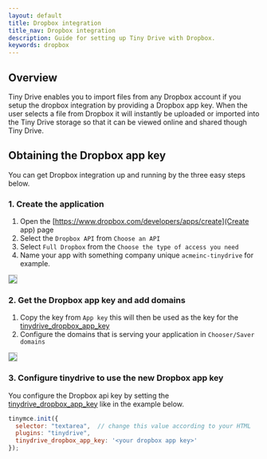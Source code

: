 ```yaml
---
layout: default
title: Dropbox integration
title_nav: Dropbox integration
description: Guide for setting up Tiny Drive with Dropbox.
keywords: dropbox
---
```


## Overview

Tiny Drive enables you to import files from any Dropbox account if you setup the dropbox integration by providing a Dropbox app key. When the user selects a file from Dropbox it will instantly be uploaded or imported into the Tiny Drive storage so that it can be viewed online and shared though Tiny Drive.

## Obtaining the Dropbox app key

You can get Dropbox integration up and running by the three easy steps below.

### 1. Create the application

1. Open the [https://www.dropbox.com/developers/apps/create](Create app) page
2. Select the `Dropbox API` from `Choose an API`
3. Select `Full Dropbox` from the `Choose the type of access you need`
4. Name your app with something company unique `acmeinc-tinydrive` for example.

<img src="{{site.baseurl}}/images/tinydrive-dropbox-dump1.png" style="border: 1px solid #BBB">

### 2. Get the Dropbox app key and add domains

1. Copy the key from `App key` this will then be used as the key for the [tinydrive_dropbox_app_key]({{site.baseurl}}/tinydrive/configuration/#tinydrive_dropbox_app_key)
2. Configure the domains that is serving your application in `Chooser/Saver domains`

<img src="{{site.baseurl}}/images/tinydrive-dropbox-dump2.png" style="border: 1px solid #BBB">

### 3. Configure tinydrive to use the new Dropbox app key

You configure the Dropbox api key by setting the [tinydrive_dropbox_app_key]({{site.baseurl}}/tinydrive/configuration/#tinydrive_dropbox_app_key) like in the example below.

```js
tinymce.init({
  selector: "textarea",  // change this value according to your HTML
  plugins: "tinydrive",
  tinydrive_dropbox_app_key: '<your dropbox app key>'
});
```